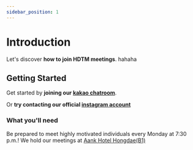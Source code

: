 ```yaml
---
sidebar_position: 1
---
```


# Introduction 

Let's discover **how to join HDTM meetings**. hahaha

## Getting Started

Get started by **joining our [kakao chatroom](https://open.kakao.com/o/ggM3CWFb)**.

Or **try contacting our official [instagram account](https://www.instagram.com/hongdaetoastmasters/)**

### What you'll need

Be prepared to meet highly motivated individuals every Monday at 7:30 p.m.!
We hold our meetings at [Aank Hotel Hongdae(B1)](https://www.google.com/maps/place/%EC%95%84%EB%8A%91%ED%98%B8%ED%85%94+%ED%99%8D%EB%8C%80%EC%A0%90/data=!3m1!4b1!4m9!3m8!1s0x357c98dc98502d37:0x30914c6d11b603df!5m2!4m1!1i2!8m2!3d37.5555353!4d126.920378!16s%2Fg%2F11s911n39m?entry=ttu&g_ep=EgoyMDI0MTIxMS4wIKXMDSoASAFQAw%3D%3D)
